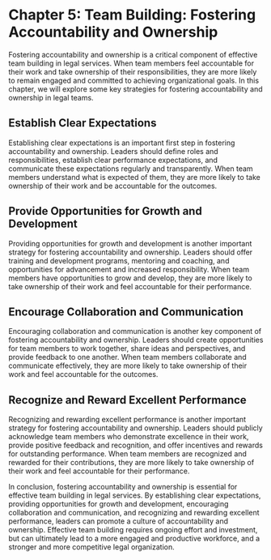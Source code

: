 Chapter 5: Team Building: Fostering Accountability and Ownership
================================================================

Fostering accountability and ownership is a critical component of effective team building in legal services. When team members feel accountable for their work and take ownership of their responsibilities, they are more likely to remain engaged and committed to achieving organizational goals. In this chapter, we will explore some key strategies for fostering accountability and ownership in legal teams.

Establish Clear Expectations
----------------------------

Establishing clear expectations is an important first step in fostering accountability and ownership. Leaders should define roles and responsibilities, establish clear performance expectations, and communicate these expectations regularly and transparently. When team members understand what is expected of them, they are more likely to take ownership of their work and be accountable for the outcomes.

Provide Opportunities for Growth and Development
------------------------------------------------

Providing opportunities for growth and development is another important strategy for fostering accountability and ownership. Leaders should offer training and development programs, mentoring and coaching, and opportunities for advancement and increased responsibility. When team members have opportunities to grow and develop, they are more likely to take ownership of their work and feel accountable for their performance.

Encourage Collaboration and Communication
-----------------------------------------

Encouraging collaboration and communication is another key component of fostering accountability and ownership. Leaders should create opportunities for team members to work together, share ideas and perspectives, and provide feedback to one another. When team members collaborate and communicate effectively, they are more likely to take ownership of their work and feel accountable for the outcomes.

Recognize and Reward Excellent Performance
------------------------------------------

Recognizing and rewarding excellent performance is another important strategy for fostering accountability and ownership. Leaders should publicly acknowledge team members who demonstrate excellence in their work, provide positive feedback and recognition, and offer incentives and rewards for outstanding performance. When team members are recognized and rewarded for their contributions, they are more likely to take ownership of their work and feel accountable for their performance.

In conclusion, fostering accountability and ownership is essential for effective team building in legal services. By establishing clear expectations, providing opportunities for growth and development, encouraging collaboration and communication, and recognizing and rewarding excellent performance, leaders can promote a culture of accountability and ownership. Effective team building requires ongoing effort and investment, but can ultimately lead to a more engaged and productive workforce, and a stronger and more competitive legal organization.
